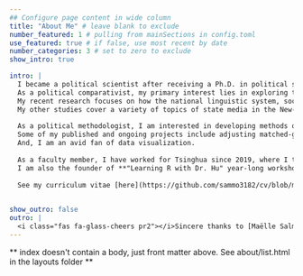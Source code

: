 ```yaml
---
## Configure page content in wide column
title: "About Me" # leave blank to exclude
number_featured: 1 # pulling from mainSections in config.toml
use_featured: true # if false, use most recent by date
number_categories: 3 # set to zero to exclude
show_intro: true

intro: |
  I became a political scientist after receiving a Ph.D. in political science from the University of Iowa.
  As a political comparativist, my primary interest lies in exploring the **government-mass relationship** in the Chinese case and cross-nationally using **political-psychological, political-linguistic, and political-economic views**. 
  My recent research focuses on how the national linguistic system, socioeconomic inequality, and sociopolitical identities influence citizens' political cognition and behaviors. 
  My other studies cover a variety of topics of state media in the New-Media Era, migration policy under the "novel urbanization," internet identity construction, etc.
  
  As a political methodologist, I am interested in developing methods of **lab and survey experiments, spatial and network analyses, text analysis, and latent variable analysis**.
  Some of my published and ongoing projects include adjusting matched-guise experiments, list experiments usage expanding, and the **Dynamic Comparative Political Opinions (DCPO)** for public-opinion analyses across surveys, countries, and time. 
  And, I am an avid fan of data visualization.
  
  As a faculty member, I have worked for Tsinghua since 2019, where I teach **public policy analysis, intro to political science, political method foundations, and big data analysis for governance**. 
  I am also the founder of **"Learning R with Dr. Hu" year-long workshop** and serve as the deputy director of the Tsinghua Computational Social Science Platform (清华大学计算社会科学平台) and Tsinghua Center on Data and Governance (清华数据治理中心).
  
  See my curriculum vitae [here](https://github.com/sammo3182/cv/blob/master/Hu_CV_en.pdf) and the Chinese version (中文简历) [here](https://github.com/sammo3182/cv/blob/master/Hu_CV_cn.pdf).
  

show_outro: false
outro: |
  <i class="fas fa-glass-cheers pr2"></i>Sincere thanks to [Maëlle Salmon](https://masalmon.eu/) for her help naming this Hugo theme!
---
```


** index doesn't contain a body, just front matter above.
See about/list.html in the layouts folder **